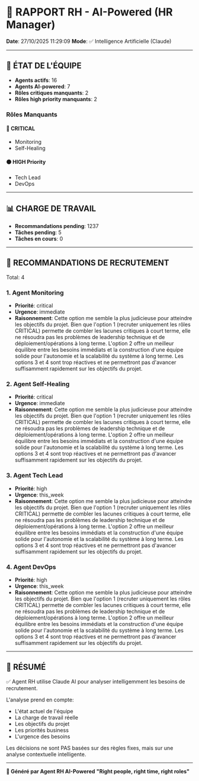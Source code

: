 # 👔 RAPPORT RH - AI-Powered (HR Manager)

**Date**: 27/10/2025 11:29:09
**Mode**: ✅ Intelligence Artificielle (Claude)

---

## 👥 ÉTAT DE L'ÉQUIPE

- **Agents actifs**: 16
- **Agents AI-powered**: 7
- **Rôles critiques manquants**: 2
- **Rôles high priority manquants**: 2

### Rôles Manquants

#### 🔴 CRITICAL

- Monitoring
- Self-Healing

#### 🟠 HIGH Priority

- Tech Lead
- DevOps

---

## 📊 CHARGE DE TRAVAIL

- **Recommandations pending**: 1237
- **Tâches pending**: 5
- **Tâches en cours**: 0

---

## 👥 RECOMMANDATIONS DE RECRUTEMENT

Total: 4


### 1. Agent Monitoring

- **Priorité**: critical
- **Urgence**: immediate
- **Raisonnement**: Cette option me semble la plus judicieuse pour atteindre les objectifs du projet. Bien que l'option 1 (recruter uniquement les rôles CRITICAL) permette de combler les lacunes critiques à court terme, elle ne résoudra pas les problèmes de leadership technique et de déploiement/opérations à long terme. L'option 2 offre un meilleur équilibre entre les besoins immédiats et la construction d'une équipe solide pour l'autonomie et la scalabilité du système à long terme. Les options 3 et 4 sont trop réactives et ne permettront pas d'avancer suffisamment rapidement sur les objectifs du projet.


### 2. Agent Self-Healing

- **Priorité**: critical
- **Urgence**: immediate
- **Raisonnement**: Cette option me semble la plus judicieuse pour atteindre les objectifs du projet. Bien que l'option 1 (recruter uniquement les rôles CRITICAL) permette de combler les lacunes critiques à court terme, elle ne résoudra pas les problèmes de leadership technique et de déploiement/opérations à long terme. L'option 2 offre un meilleur équilibre entre les besoins immédiats et la construction d'une équipe solide pour l'autonomie et la scalabilité du système à long terme. Les options 3 et 4 sont trop réactives et ne permettront pas d'avancer suffisamment rapidement sur les objectifs du projet.


### 3. Agent Tech Lead

- **Priorité**: high
- **Urgence**: this_week
- **Raisonnement**: Cette option me semble la plus judicieuse pour atteindre les objectifs du projet. Bien que l'option 1 (recruter uniquement les rôles CRITICAL) permette de combler les lacunes critiques à court terme, elle ne résoudra pas les problèmes de leadership technique et de déploiement/opérations à long terme. L'option 2 offre un meilleur équilibre entre les besoins immédiats et la construction d'une équipe solide pour l'autonomie et la scalabilité du système à long terme. Les options 3 et 4 sont trop réactives et ne permettront pas d'avancer suffisamment rapidement sur les objectifs du projet.


### 4. Agent DevOps

- **Priorité**: high
- **Urgence**: this_week
- **Raisonnement**: Cette option me semble la plus judicieuse pour atteindre les objectifs du projet. Bien que l'option 1 (recruter uniquement les rôles CRITICAL) permette de combler les lacunes critiques à court terme, elle ne résoudra pas les problèmes de leadership technique et de déploiement/opérations à long terme. L'option 2 offre un meilleur équilibre entre les besoins immédiats et la construction d'une équipe solide pour l'autonomie et la scalabilité du système à long terme. Les options 3 et 4 sont trop réactives et ne permettront pas d'avancer suffisamment rapidement sur les objectifs du projet.




---

## 🎯 RÉSUMÉ

✅ Agent RH utilise Claude AI pour analyser intelligemment les besoins de recrutement.

L'analyse prend en compte:
- L'état actuel de l'équipe
- La charge de travail réelle
- Les objectifs du projet
- Les priorités business
- L'urgence des besoins

Les décisions ne sont PAS basées sur des règles fixes, mais sur une analyse contextuelle intelligente.

---

**👔 Généré par Agent RH AI-Powered**
**"Right people, right time, right roles"**
